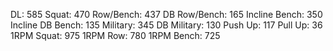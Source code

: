 DL: 585
 Squat: 470
 Row/Bench: 437
 DB Row/Bench: 165
 Incline Bench: 350
 Incline DB Bench: 135
 Military: 345
 DB Military: 130
 Push Up: 117
 Pull Up: 36
 1RPM Squat: 975
 1RPM Row: 780
 1RPM Bench: 725
